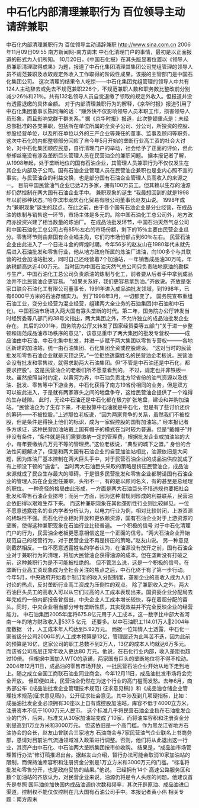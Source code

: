 # 中石化内部清理兼职行为 百位领导主动请辞兼职

中石化内部清理兼职行为 百位领导主动请辞兼职
http://www.sina.com.cn 2006年11月09日09:55 南方新闻网-南方周末
中石化清理门户的事情，最初是以正面报道的形式为人们所知。
10月20日，《中国石化报》在其头版显著位置以《领导人员兼职清理取得成果》为题，报道了中石化集团清理其集团公司党组管理的领导人员不规范兼职及收取规定外收入工作取得的阶段性成果。该报的主管部门是中国石化集团公司。
这次清理的结果令人吃惊——中石化集团党组管理的领导人中共有124人主动辞去或免去不规范兼职226个，不规范兼职人数和职务数比整改前分别减少26％和21％。共有132名领导人员自觉退缴了领取的规定外收入。但报道并没有透露退缴的具体金额。
对于内部清理兼职行为的解释，《京华时报》报道引用了中石化集团董事长陈同海的话：“赚外快不仅影响领导人员本职工作，损害领导人员形象，而且影响党群干群关系。”
据《京华时报》报道，此次整顿重点是：未经总部批准的各类兼职，包括所在单位所属的全资子公司、分公司，所投资的控股、参股经营单位，以及所在单位以外的三产企业等兼任的董事、监事及顾问等职务。
这次中石化的内部整顿部分回应了自今年5月开始的垄断行业高工资的社会大讨论，对中石化集团顺应民意，自行清理门户的举动，社会给予了正面的评价，但此举却丝毫没有涉及垄断巨头管理人员在民营油企的兼职问题。
据本报记者了解，从1998年起，处于垄断地位的国有石油企业，其管理人员兼职行为不仅仅发生在其企业内部及子公司。国有石油企业管理人员在民营油企兼职也是业内心照不宣的事实。与民营油企的利益交换，也是部分国有石油企业管理人员高收入的来源之一。
目前中国民营油气企业已达2万多家，拥有100万员工。但其赖以生存的油源却仍然控制在两大国有石油企业手中。
兼职现象的诞生
“我最想回到的就是1998年以前那种状态。”哈尔滨市龙庆石化贸易有限公司董事长赵友山说。
1998年成为“兼职现象”诞生的起点。在此之前，由于各个国有石油企业是分业经营，在成品油的炼制与销售这一环节，市场主体是多元的。除中国石油化工总公司外，地方政府亦投资兴建了相当数量的炼油厂。
在成品油批发环节，中国石油天然气总公司和中国石油化工总公司占有85％左右的市场份额，剩下的15％主要由民营企业瓜分。零售环节则由非国有企业唱主角，它们的市场份额占到60％左右。
民营石油企业由此进入了一个日进斗金的辉煌时期。今年56岁的赵友山在1980年代末就先后进入石油批发和零售行业，他从地方政府所属的炼油厂进油，向100多个与其联营的社会加油站批发，同时自己还经营着7个加油站，一年销售成品油30万吨，年纳税额高达近400万元。
当时因为中国石油天然气总公司只负责陆地原油的勘探与生产，中国石油化工总公司负责原油的炼制与化工，前者要从后者手中拿到成品油并不比民营油企更容易。
“如果关系好，我们更容易拿到油。”齐放说。齐放是张家口联合石油化工有限公司董事长，1991年进入成品油批发领域，到1998年，已有6000平方米的石油存储实力。
到了1998年3月，一切都变了。
国务院宣布重组石油工业，变分业经营为混业经营，组建两大全业务的石油集团(中石油和中石化)。中国石油市场进入两大国有寡头垄断的时代。第二年，国务院办公厅转发当时经贸委等八部门的38号文指出，两大集团之外，不允许独立的成品油批发企业存在。
其后的2001年，国务院办公厅又转发了国家经贸委等五部门“关于进一步整顿和规范成品油市场秩序的意见”，该意见重申了两大集团的批发专营权———成品油由中石油、中石化集中批发，并进一步赋予两大集团以零售专营权———各地区新建的加油站，统一由石油集团、石化集团全资或控股建设。
“这对当时的民营批发和零售石油企业就是灭顶之灾。”一位拒绝透露姓名的民营油企老板说。民营油企没有批发和零售权，就得求助两大石油集团。但“不管是中石油还是中石化，都要求控股”。这是民营油企的老板们所不愿意看到的。
不过，规定也并非铁板一块。虽然按照当时约定，以黄河为界，中石油负责北方12省份的油气资源以及炼油、批发、零售等中下游业务，中石化获得了南方19省份相同的业务，但是双方可以彼此进入，于是就有两家寡头之间的地盘争夺，这给民营油企提供了一个难得的生存缝隙。
此时，无论中石油还是中石化都在极力扩张地盘，建设和并购加油站。“民营油企为了生存下来，不是投靠中石油就是中石化，但是有了些讨价还价的筹码——不被控股。”上述那位老板说，“因为两家竞争的关系，虽然我们不被控股，但是条件是得换上他们的标识，成为一家假控股的国有加油站。”
经本报记者多方求证，这种民营加油站戴上国有帽子的模式在当时较为普遍。但是“戴帽子”并非没有条件，“条件就是我们需要缴纳一定的管理费，根据批发企业或加油站的大小，每年要缴纳几万元不等的管理费。”这位老板说，“典型的城下之盟。”
身份的合法性问题解决了，但是和两大国有石油企业的自营加油站相比，油源依旧是大问题，因为炼油厂基本控制在两大巨头手中，对于民营石油企业的成品油供应就成了有上顿没下顿的“施舍”。
当时两大石油巨头采取的策略是挤压民营油企，成品油来源就成了民企生存最大的障碍。于是很多民营批发和零售企业都聘请国有石油企业的管理人员在企业担任兼职，头衔不一，有的是以顾问名义，有的甚至是总经理的职位。
一种奇怪的格局由此形成，一方面是两大石油巨头不惜违规也要把社会批发和零售石油企业挤垮；而另一方面，因为这种潜规则形成的利益联系，民营油企依旧得以艰难生存下来。
而这种兼职现象在其他垄断性行业则比较鲜见。一位不愿意透露姓名的业内学者分析认为，以电力行业为例，相对比较封闭，上游资源的稀缺性不强。而石化行业相对开放和更依赖资源，国有石油企业对于上游资源的垄断，使得这种兼职现象在石油行业比较普遍。
一个积极的信号
对于中石化清理门户的行为，民营油企老板更愿意相信这是一个正面的信号。“两大石油企业开始规范自己的经营行为，对于民营企业不再是挤压的策略。”赵友山说。
另一种意见则截然相反。一位不愿意透露姓名的学者认为，在油源没有放开之前，国有石油企业对于兼职行为的清理，将加大民营油企获得油源的成本。但在垄断没有打破之前，这种兼职行为是不可能被杜绝的。
但不管怎么说，这是一个积极的信号。在垄断行业高工资现象成为全社会关注的焦点之后，中石化终于有了第一步行动。
今年5月，中央政府开始着手制订新的收入分配制度，垄断企业的高收入成为人们讨论的热点，反对垄断行业高工资成为压倒性的观点。
除了兼职收入之外，两大石油巨头员工的高收入可以从它们过高的人工成本表现出来。国资委企业分配局去年完成的一份内部报告曾指出，中央企业人工成本增长较快，存在着超分配的苗头。同时，中央企业相当部分带有垄断性质，其实现效益并不完全反映企业的经营能力。
中石油集团2005年度将675.8亿元用于人工成本，这一数字比中部大省河南一年的地方财政收入537.5 亿元　还要多。以中石油职工114.01万人2004年度数据　计，人工成本年人均达到5.92万元。
而据一位知情人士透露，中石化一家省级分公司2006年的人工成本预算是13亿，管理层还为此叫苦不迭，因为此前的预算是16亿，这家公司的职工总数不到2万人，13亿的成本人均就达6万多元。而该省公司高层正常年收入更达80 万元。他说，在石化行业内部，收入差距也超过10倍。
但根据中国加入WTO的承诺，两家国有巨头的垄断地位将不得不松动。2004年12月11日，成品油的零售市场开放，一批民营石油企业开始从地下走到地上。随之成立全国工商联石油业同业商会。今年12月11日，成品油批发市场将会完全开放。
但即便如此，民营油企仍然在为这个行业的高门槛而发愁。去年6月，商务部公布《成品油批发企业管理技术规范( 征求意见稿)》和《成品油仓储企业管理技术规范(征求意见稿)》，公开征求社会意见。其中涉及到几项硬指标，比如：成品油批发企业必须拥有30座以上自有或控股加油站，库容不低于4000立方米，注册资本不低于1000万元人民币。
这个标准几乎将民营石油企业挡在石油批发企业的门外，后来，标准又从30家加油站变成了10家，而将油库容积和注册资金分别提高到1万立方米和3000万元。
但这依旧是一个高门槛。作为黑龙江省地方石油协会的会长，赵友山曾联合三家地方
石油商会与7家民营油气企业联名上书商务部，恳请对目前油气流通领域准入政策进行调整。否则，他们将从此退出这一行业，其资产由中石化、中石油两大垄断集团按市价收购。
结果是，“成品油市场管理暂行办法”修订稿推迟出台。据赵友山介绍，暂行办法可能会取消10家加油站的限制，而保持油库容积和注册资金分别是1万立方米和3000万元的门槛。“标准将批发和零售分开，也是政府妥协的结果。”他说。
已经拥有14个
高速公路服务区和数个加油站的齐放认为，对民营企业来说，油源仍将是令人头疼的问题。他建议首先是参照
国际油价加快国内成品油调价次数和频率，其次开辟原油、成品油进口渠道，控制权不能仅仅控制在几大国有石油公司手中。本报记者黄小伟
相关专题：南方周末 

